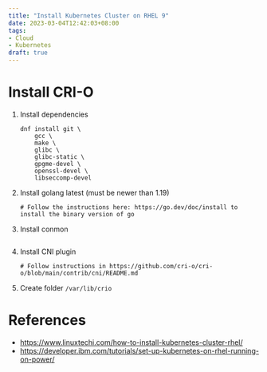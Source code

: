 ```yaml
---
title: "Install Kubernetes Cluster on RHEL 9"
date: 2023-03-04T12:42:03+08:00
tags:
- Cloud
- Kubernetes
draft: true
---
```


Install CRI-O
=============

1. Install dependencies
   ```shell
   dnf install git \
       gcc \
       make \
       glibc \
       glibc-static \
       gpgme-devel \
       openssl-devel \
       libseccomp-devel
   ```
2. Install golang latest (must be newer than 1.19) 
   ```shell
   # Follow the instructions here: https://go.dev/doc/install to install the binary version of go
   ```
3. Install conmon
   ```shell
   
   ```
4. Install CNI plugin
   ```shell
   # Follow instructions in https://github.com/cri-o/cri-o/blob/main/contrib/cni/README.md
   ```
5. Create folder `/var/lib/crio`

References
==========

- https://www.linuxtechi.com/how-to-install-kubernetes-cluster-rhel/
- https://developer.ibm.com/tutorials/set-up-kubernetes-on-rhel-running-on-power/
